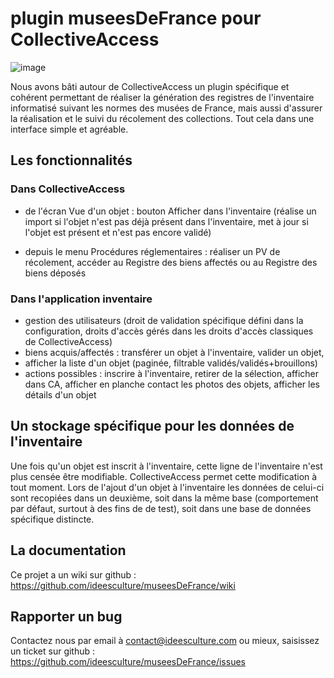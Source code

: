 plugin museesDeFrance pour CollectiveAccess
================================
![image](https://raw.githubusercontent.com/ideesculture/museesDeFrance/master/museesDeFrance.png)

Nous avons bâti autour de CollectiveAccess un plugin spécifique et cohérent permettant de réaliser la génération des registres de l'inventaire informatisé suivant les normes des musées de France, mais aussi d'assurer la réalisation et le suivi du récolement des collections.
Tout cela dans une interface simple et agréable.

## Les fonctionnalités

### Dans CollectiveAccess

- de l'écran Vue d'un objet : bouton Afficher dans l'inventaire (réalise un import si l'objet n'est pas déjà présent dans l'inventaire, met à jour si l'objet est présent et n'est pas encore validé)

- depuis le menu Procédures réglementaires : réaliser un PV de récolement, accéder au Registre des biens affectés ou au Registre des biens déposés

### Dans l'application inventaire

- gestion des utilisateurs (droit de validation spécifique défini dans la configuration, droits d'accès gérés dans les droits d'accès classiques de CollectiveAccess)
- biens acquis/affectés : transférer un objet à l'inventaire, valider un objet,
- afficher la liste d'un objet (paginée, filtrable validés/validés+brouillons)
- actions possibles : inscrire à l'inventaire, retirer de la sélection, afficher dans CA, afficher en planche contact les photos des objets, afficher les détails d'un objet

## Un stockage spécifique pour les données de l'inventaire

Une fois qu'un objet est inscrit à l'inventaire, cette ligne de l'inventaire n'est plus censée être modifiable. CollectiveAccess permet cette modification à tout moment. Lors de l'ajout d'un objet à l'inventaire les données de celui-ci sont recopiées dans un deuxième, soit dans la même base (comportement par défaut, surtout à des fins de de test), soit dans une base de données spécifique distincte.

## La documentation

Ce projet a un wiki sur github : https://github.com/ideesculture/museesDeFrance/wiki

## Rapporter un bug

Contactez nous par email à contact@ideesculture.com ou mieux, saisissez un ticket sur github : https://github.com/ideesculture/museesDeFrance/issues
